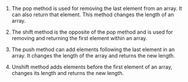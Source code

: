 1. The pop method is used for removing the last element from an array.  It can also return
that element.  This method changes the length of an array.

2. The shift method is the opposite of the pop method and is used for removing and returning
the first element within an array.

3. The push method can add elements following the last element in an array.  It changes the
length of the array and returns the new length.

4. Unshift method adds elements before the first element of an array, changes its length
and returns the new length.
